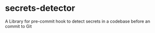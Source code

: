 # secrets-detector
A Library for pre-commit hook to detect secrets in a codebase before an commit to Git
